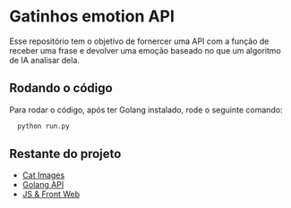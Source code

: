 
# Gatinhos emotion API

Esse repositório tem o objetivo de fornercer uma API com a função de receber uma frase e devolver uma emoção baseado no que um algoritmo de IA analisar dela.


## Rodando o código

Para rodar o código, após ter Golang instalado, rode o seguinte comando:

```bash
  python run.py
```

## Restante do projeto

 - [Cat Images](https://github.com/hsxflowers/cat-images)
 - [Golang API](https://github.com/hsxflowers/cat-api)
 - [JS & Front Web](https://github.com/hsxflowers/cat-web)
